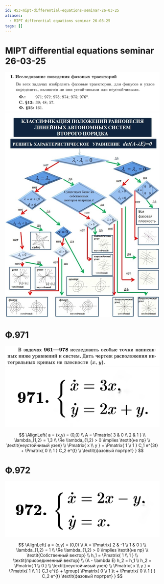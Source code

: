 ```yaml
---
id: 453-mipt-differential-equations-seminar-26-03-25
aliases:
  - MIPT differential equations seminar 26-03-25
tags: []
---
```


# MIPT differential equations seminar 26-03-25

![26-03-25_15-42-27_543_26-03-25_15-42-27_095.png](assets/imgs/26-03-25_15-42-27_543_26-03-25_15-42-27_095.png)
![26-03-25_15-46-21_828_26-03-25_15-46-21_352.png](assets/imgs/26-03-25_15-46-21_828_26-03-25_15-46-21_352.png)

# Ф.971

![26-03-25_15-48-05_843_26-03-25_15-48-05_130.png](assets/imgs/26-03-25_15-48-05_843_26-03-25_15-48-05_130.png)
![26-03-25_15-41-19_924_26-03-25_15-41-19_871.png](assets/imgs/26-03-25_15-41-19_924_26-03-25_15-41-19_871.png)

$$
\AlignLeft{
a = (x,y) = (0,0) \\
A = \Pmatrix{
3 & 0 \\
2 & 1
} \\
\lambda_{1,2} = 1,3 \\
\Re \lambda_{1,2} > 0 \implies \textit{не пр} \\
\textit{неустойчивый узел} \\
\Pmatrix{
x \\ y
} = \Pmatrix{
1 \\ 1
} C_1 e^{3t} + \Pmatrix{
0 \\ 1
} C_2 e^{t} \\
\textit{фазовый портрет}
}
$$

# Ф.972

![26-03-25_15-54-28_305_26-03-25_15-54-28_561.png](assets/imgs/26-03-25_15-54-28_305_26-03-25_15-54-28_561.png)

$$
\AlignLeft{
a = (x,y) = (0,0) \\
A = \Pmatrix{
2 & -1 \\
1 & 0
} \\
\lambda_{1,2} = 1 \\
\Re \lambda_{1,2} > 0 \implies \textit{не пр} \\
\textit{Собственный вектор} \\
h_1 = \Pmatrix{
1 \\ 1
} \\
\textit{присоединенный вектор} \\
(A - \lambda E) h_2 = h_1 \\
h_2 = \Pmatrix{
1 \\ 0
} \\
\textit{неустойчивый узел} \\
\Pmatrix{
x \\ y
} = \Pmatrix{
1 \\ 1
} C_1 e^{t} +
\group{
\Pmatrix{
0 \\ 1
}t +
\Pmatrix{
0 \\ 1
}
} C_2 e^{t}
\textit{фазовый портрет}
}
$$
